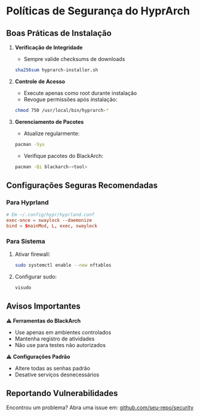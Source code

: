 # Políticas de Segurança do HyprArch

## Boas Práticas de Instalação

1. **Verificação de Integridade**
   - Sempre valide checksums de downloads
   ```sh
   sha256sum hyprarch-installer.sh
   ```

2. **Controle de Acesso**
   - Execute apenas como root durante instalação
   - Revogue permissões após instalação:
   ```sh
   chmod 750 /usr/local/bin/hyprarch-*
   ```

3. **Gerenciamento de Pacotes**
   - Atualize regularmente:
   ```sh
   pacman -Syu
   ```
   - Verifique pacotes do BlackArch:
   ```sh
   pacman -Qi blackarch-<tool>
   ```

## Configurações Seguras Recomendadas

### Para Hyprland
```conf
# Em ~/.config/hypr/hyprland.conf
exec-once = swaylock --daemonize
bind = $mainMod, L, exec, swaylock
```

### Para Sistema
1. Ativar firewall:
   ```sh
   sudo systemctl enable --now nftables
   ```
2. Configurar sudo:
   ```sh
   visudo
   ```

## Avisos Importantes

⚠️ **Ferramentas do BlackArch**
- Use apenas em ambientes controlados
- Mantenha registro de atividades
- Não use para testes não autorizados

⚠️ **Configurações Padrão**
- Altere todas as senhas padrão
- Desative serviços desnecessários

## Reportando Vulnerabilidades
Encontrou um problema? Abra uma issue em:
[github.com/seu-repo/security](https://github.com/seu-repo/security)
```
